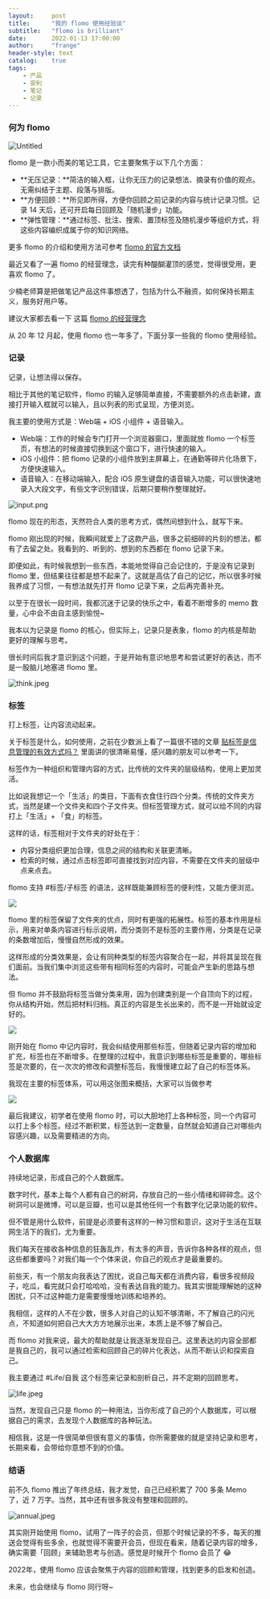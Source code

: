 ```yaml
---
layout:     post
title:      "我的 flomo 使用经验谈"
subtitle:   "flomo is brilliant"
date:       2022-01-13 17:00:00
author:     "frange"
header-style: text
catalog:    true
tags:
    - 产品
    - 安利
    - 笔记
    - 记录
---
```


### 何为 flomo

![Untitled](/img/my-flomo-experience/flomo-introduce.png)

flomo 是一款小而美的笔记工具，它主要聚焦于以下几个方面：

- **无压记录：**简洁的输入框，让你无压力的记录想法、摘录有价值的观点。无需纠结于主题、段落与排版。
- **方便回顾：**所见即所得，方便你回顾之前记录的内容与统计记录习惯。记录 14 天后，还可开启每日回顾及「随机漫步」功能。
- **弹性管理：**通过标签、批注、搜索、置顶标签及随机漫步等组织方式，将这些内容编织成属于你的知识网络。

更多 flomo 的介绍和使用方法可参考 [flomo 的官方文档](https://help.flomoapp.com/)

最近又看了一遍 flomo 的经营理念，读完有种醍醐灌顶的感觉，觉得很受用，更喜欢 flomo 了。

少楠老师算是把做笔记产品这件事想透了，包括为什么不融资，如何保持长期主义，服务好用户等。

建议大家都去看一下 这篇 [flomo 的经营理念](https://help.flomoapp.com/about-us/about-us/company-concept.html)

从 20 年 12 月起，使用 flomo 也一年多了，下面分享一些我的 flomo 使用经验。

### 记录

记录，让想法得以保存。

相比于其他的笔记软件，flomo 的输入足够简单直接，不需要额外的点击新建，直接打开输入框就可以输入，且以列表的形式呈现，方便浏览。

我主要的使用方式是：Web端 + iOS 小组件 + 语音输入。

- Web端：工作的时候会专门打开一个浏览器窗口，里面就放 flomo 一个标签页，有想法的时候直接切换到这个窗口下，进行快速的输入。
- iOS 小组件：把 flomo 记录的小组件放到主屏幕上，在通勤等碎片化场景下，方便快速输入。
- 语音输入：在移动端输入，配合 iOS 原生键盘的语音输入功能，可以很快速地录入大段文字，有些文字识别错误，后期只要稍作整理就好。

![input.png](/img/my-flomo-experience/input.png)

flomo 现在的形态，天然符合人类的思考方式，偶然间想到什么，就写下来。

flomo 刚出现的时候，我瞬间就爱上了这款产品，很多之前细碎的片刻的想法，都有了去留之处。我看到的、听到的、想到的东西都在 flomo 记录下来。

即便如此，有时候我想到一些东西，本能地觉得自己会记住的，于是没有记录到 flomo 里，但结果往往都是想不起来了。这就是高估了自己的记忆，所以很多时候我养成了习惯，一有想法就先打开 flomo 记录下来，之后再完善补充。

以至于在很长一段时间，我都沉迷于记录的快乐之中，看着不断增多的 memo 数量，心中会不由自主感到愉悦~

我本以为记录是 flomo 的核心，但实际上，记录只是表象，flomo 的内核是帮助更好的理解与思考。

很长时间后我才意识到这个问题，于是开始有意识地思考和尝试更好的表达，而不是一股脑儿地塞进 flomo 里。

![think.jpeg](/img/my-flomo-experience/think.jpeg)

### 标签

打上标签，让内容流动起来。

关于标签是什么，如何使用，之前在少数派上看了一篇很不错的文章 [贴标签是信息管理的有效方式吗？](https://sspai.com/post/65037) 里面讲的很清晰易懂，感兴趣的朋友可以参考一下。

标签作为一种组织和管理内容的方式，比传统的文件夹的层级结构，使用上更加灵活。

比如说我想记一个「生活」的类目，下面有衣食住行四个分类。传统的文件夹方式，当然是建一个文件夹和四个子文件夹。但标签管理方式，就可以给不同的内容打上「生活」+ 「食」的标签。

这样的话，标签相对于文件夹的好处在于：
- 内容分类组织更加合理，信息之间的结构和关联更清晰。
- 检索的时候，通过点击标签即可直接找到对应内容，不需要在文件夹的层级中点来点去。

flomo 支持 #标签/子标签 的语法，这样既能兼顾标签的便利性，又能方便浏览。

![](/img/my-flomo-experience/tag.png)

flomo 里的标签保留了文件夹的优点，同时有更强的拓展性。标签的基本作用是标示，用来对单条内容进行标示说明，而分类则不是标签的主要作用，分类是在记录的条数增加后，慢慢自然形成的效果。

这样形成的分类效果是，会让有同种类型的标签内容聚合在一起，并将其呈现在我们面前。当我们集中浏览这些带有相同标签的内容时，可能会产生新的思路与想法。

但 flomo 并不鼓励将标签当做分类来用，因为创建类别是一个自顶向下的过程，你从结构开始，然后把材料归档。真正的内容是生长出来的，而不是一开始就设定好的。

![](/img/my-flomo-experience/structure.jpeg)

刚开始在 flomo 中记内容时，我会纠结使用那些标签，但随着记录内容的增加和扩充，标签也在不断增多。在整理的过程中，我意识到哪些标签是重要的，哪些标签是次要的，在一次次的修改和调整标签后，我慢慢建立起了自己的标签体系。

我现在主要的标签体系，可以用这张图来概括，大家可以当做参考

![](/img/my-flomo-experience/navigation.png)

最后我建议，初学者在使用 flomo 时，可以大胆地打上各种标签，同一个内容可以打上多个标签。经过不断积累，标签达到一定数量，自然就会知道自己对哪些内容感兴趣，以及需要精进的方向。

### 个人数据库

持续地记录，形成自己的个人数据库。

数字时代，基本上每个人都有自己的树洞，存放自己的一些小情绪和碎碎念。这个树洞可以是微博，可以是豆瓣，也可以是其他任何一个有数字化记录功能的软件。

但不管是用什么软件，前提是必须要有这样的一种习惯和意识，这对于生活在互联网生活下的我们，尤为重要。

我们每天在接收各种信息的狂轰乱炸，有太多的声音，告诉你各种各样的观点，但这些都重要吗？对我们每一个个体来说，你自己的观点才是最重要的。

前些天，有一个朋友向我表达了困扰，说自己每天都在消费内容，看很多视频段子，吃瓜，看完就只会打哈哈哈，没有表达自我的能力。我其实很能理解她的这种困扰，只不过这种能力是需要慢慢地训练和培养的。

我相信，这样的人不在少数，很多人对自己的认知不够清晰，不了解自己的闪光点，不知道如何把自己大大方方地展示出来，本质上是不够了解自己。

而 flomo 对我来说，最大的帮助就是让我逐渐发现自己。这里表达的内容全部都是我自己的，我可以通过检索和回顾自己的碎片化表达，从而不断认识和探索自己。

我主要通过 #Life/自我 这个标签来记录和剖析自己，并不定期的回顾思考。

![life.jpeg](/img/my-flomo-experience/life.jpeg)

当然，发现自己只是 flomo 的一种用法，当你形成了自己的个人数据库，可以根据自己的需求，去发现个人数据库的各种玩法。

相信我，这是一件很简单但很有意义的事情，你所需要做的就是坚持记录和思考，长期来看，会带给你意想不到的价值。

### 结语

前不久 flomo 推出了年终总结，我才发觉，自己已经积累了 700 多条 Memo 了，近 7 万字。当然，其中还有很多我没有整理和回顾的。

![annual.jpeg](/img/my-flomo-experience/annual.jpeg)

其实刚开始使用 flomo，试用了一阵子的会员，但那个时候记录的不多，每天的推送会觉得有些多余，也就觉得不需要开会员，但现在看来，随着记录内容的增多，确实需要「回顾」来辅助思考与创造。感觉是时候开个 flomo 会员了 😂

2022年，使用 flomo 应该会聚焦于内容的回顾和管理，找到更多的启发和创造。

未来，也会继续与 flomo 同行呀~
